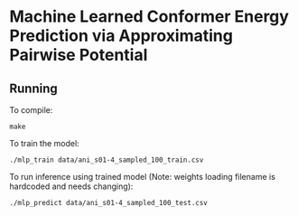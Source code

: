 # Machine Learned Conformer Energy Prediction via Approximating Pairwise Potential

## Running
To compile:
```
make
```
To train the model:
```
./mlp_train data/ani_s01-4_sampled_100_train.csv
```
To run inference using trained model (Note: weights loading filename is hardcoded and needs changing):
```
./mlp_predict data/ani_s01-4_sampled_100_test.csv
```